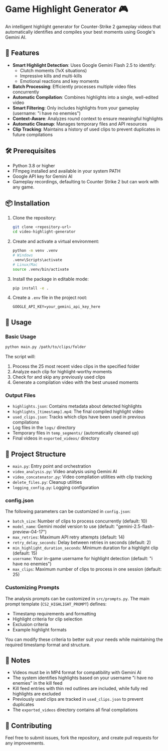 # Game Highlight Generator 🎮

An intelligent highlight generator for Counter-Strike 2 gameplay videos that automatically identifies and compiles your best moments using Google's Gemini AI.

## 🌟 Features

- **Smart Highlight Detection**: Uses Google Gemini Flash 2.5 to identify:
  - Clutch moments (1vX situations)
  - Impressive kills and multi-kills
  - Emotional reactions and key moments
- **Batch Processing**: Efficiently processes multiple video files concurrently
- **Automatic Compilation**: Combines highlights into a single, well-edited video
- **Smart Filtering**: Only includes highlights from your gameplay (username: "i have no enemies")
- **Context-Aware**: Analyzes round context to ensure meaningful highlights
- **Automatic Cleanup**: Manages temporary files and API resources
- **Clip Tracking**: Maintains a history of used clips to prevent duplicates in future compilations

## 🛠️ Prerequisites

- Python 3.8 or higher
- FFmpeg installed and available in your system PATH
- Google API key for Gemini AI
- Gameplay recordings, defaulting to Counter Strike 2 but can work with any game.

## 📦 Installation

1. Clone the repository:
   ```bash
   git clone <repository-url>
   cd video-highlight-generator
   ```

2. Create and activate a virtual environment:
   ```bash
   python -m venv .venv
   # Windows
   .venv\Scripts\activate
   # Linux/Mac
   source .venv/bin/activate
   ```

3. Install the package in editable mode:
   ```bash
   pip install -e .
   ```

4. Create a `.env` file in the project root:
   ```
   GOOGLE_API_KEY=your_gemini_api_key_here
   ```

## 🚀 Usage

### Basic Usage

```bash
python main.py /path/to/clips/folder
```

The script will:
1. Process the 25 most recent video clips in the specified folder
2. Analyze each clip for highlight-worthy moments
3. Check for and skip any previously used clips
4. Generate a compilation video with the best unused moments

### Output Files

- `highlights.json`: Contains metadata about detected highlights
- `highlights_[timestamp].mp4`: The final compiled highlight video
- `used_clips.json`: Tracks which clips have been used in previous compilations
- Log files in the `logs/` directory
- Temporary files in `temp_segments/` (automatically cleaned up)
- Final videos in `exported_videos/` directory

## 🔧 Project Structure

- `main.py`: Entry point and orchestration
- `video_analysis.py`: Video analysis using Gemini AI
- `video_concatenator.py`: Video compilation utilities with clip tracking
- `delete_files.py`: Cleanup utilities
- `logging_config.py`: Logging configuration

### config.json
The following parameters can be customized in `config.json`:

- `batch_size`: Number of clips to process concurrently (default: 10)
- `model_name`: Gemini model version to use (default: "gemini-2.5-flash-preview-04-17")
- `max_retries`: Maximum API retry attempts (default: 14)
- `retry_delay_seconds`: Delay between retries in seconds (default: 2)
- `min_highlight_duration_seconds`: Minimum duration for a highlight clip (default: 15)
- `username`: Your in-game username for highlight detection (default: "i have no enemies")
- `max_clips`: Maximum number of clips to process in one session (default: 25)

### Customizing Prompts
The analysis prompts can be customized in `src/prompts.py`. The main prompt template (`CS2_HIGHLIGHT_PROMPT`) defines:

- Timestamp requirements and formatting
- Highlight criteria for clip selection
- Exclusion criteria
- Example highlight formats

You can modify these criteria to better suit your needs while maintaining the required timestamp format and structure.

## 📝 Notes

- Videos must be in MP4 format for compatibility with Gemini AI
- The system identifies highlights based on your username "i have no enemies" in the kill feed
- Kill feed entries with thin red outlines are included, while fully red highlights are excluded
- Previously used clips are tracked in `used_clips.json` to prevent duplicates
- The `exported_videos` directory contains all final compilations

## 🤝 Contributing

Feel free to submit issues, fork the repository, and create pull requests for any improvements.
